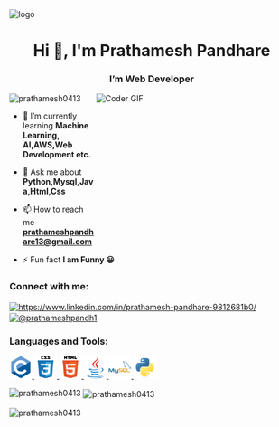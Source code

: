 
<img align="top" alt="logo" height=350 width=950 src="https://github.com/Sambhaji6529/Sambhaji6529/blob/main/Top_Data_Science_Facts.avif" />
<h1 align="center">Hi 👋, I'm Prathamesh Pandhare</h1>
<h3 align="center">I’m Web Developer</h3>
<img align="right" alt="Coder GIF" height=250 width=350 src="https://cdn.dribbble.com/users/730703/screenshots/6581243/avento.gif" />

<p align="left"> <img src="https://komarev.com/ghpvc/?username=prathamesh0413&label=Profile%20views&color=0e75b6&style=flat" alt="prathamesh0413" /> </p>

- 🌱 I’m currently learning **Machine Learning, AI,AWS,Web Development etc.**

- 💬 Ask me about **Python,Mysql,Java,Html,Css**

- 📫 How to reach me **prathameshpandhare13@gmail.com**

- ⚡ Fun fact **I am Funny 😀**

<h3 align="left">Connect with me:</h3>
<p align="left">
<a href="https://www.linkedin.com/in/prathamesh-pandhare-9812681b0/" target="blank"><img align="center" src="https://raw.githubusercontent.com/rahuldkjain/github-profile-readme-generator/master/src/images/icons/Social/linked-in-alt.svg" alt="https://www.linkedin.com/in/prathamesh-pandhare-9812681b0/" height="30" width="40" /></a>
<a href="https://www.hackerrank.com/profile/prathameshpandh1" target="blank"><img align="center" src="https://raw.githubusercontent.com/rahuldkjain/github-profile-readme-generator/master/src/images/icons/Social/hackerrank.svg" alt="@prathameshpandh1" height="30" width="40" /></a>
</p>

<h3 align="left">Languages and Tools:</h3>
<p align="left"> <a href="https://www.cprogramming.com/" target="_blank" rel="noreferrer"> <img src="https://raw.githubusercontent.com/devicons/devicon/master/icons/c/c-original.svg" alt="c" width="40" height="40"/> </a> <a href="https://www.w3schools.com/css/" target="_blank" rel="noreferrer"> <img src="https://raw.githubusercontent.com/devicons/devicon/master/icons/css3/css3-original-wordmark.svg" alt="css3" width="40" height="40"/> </a> <a href="https://www.w3.org/html/" target="_blank" rel="noreferrer"> <img src="https://raw.githubusercontent.com/devicons/devicon/master/icons/html5/html5-original-wordmark.svg" alt="html5" width="40" height="40"/> </a> <a href="https://www.java.com" target="_blank" rel="noreferrer"> <img src="https://raw.githubusercontent.com/devicons/devicon/master/icons/java/java-original.svg" alt="java" width="40" height="40"/> </a> <a href="https://www.mysql.com/" target="_blank" rel="noreferrer"> <img src="https://raw.githubusercontent.com/devicons/devicon/master/icons/mysql/mysql-original-wordmark.svg" alt="mysql" width="40" height="40"/> </a> <a href="https://www.python.org" target="_blank" rel="noreferrer"> <img src="https://raw.githubusercontent.com/devicons/devicon/master/icons/python/python-original.svg" alt="python" width="40" height="40"/> </a> </p>

<p><img align="left" src="https://github-readme-stats.vercel.app/api/top-langs?username=prathamesh0413&show_icons=true&locale=en&layout=compact" alt="prathamesh0413" /></p>

<p>&nbsp;<img align="center" src="https://github-readme-stats.vercel.app/api?username=prathamesh0413&show_icons=true&locale=en" alt="prathamesh0413" /></p>

<p><img align="center" src="https://github-readme-streak-stats.herokuapp.com/?user=prathamesh0413&" alt="prathamesh0413" /></p>
